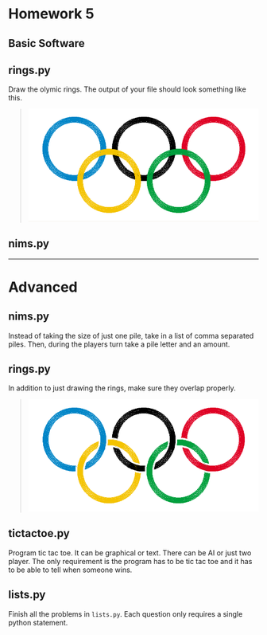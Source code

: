Homework 5
===================
Basic Software
-------------------


## rings.py
Draw the olymic rings. The output of your file should look something like this.

> ![Image](https://github.com/HampshireCS/cs143-Spring2012/raw/master/homeworks/hw05/example_rings_basic.png)

## nims.py

----

# Advanced

## nims.py
Instead of taking the size of just one pile, take in a list of comma separated piles.  Then, during the players turn take a pile letter and an amount.

## rings.py
In addition to just drawing the rings, make sure they overlap properly.

> ![Image](https://github.com/HampshireCS/cs143-Spring2012/raw/master/homeworks/hw05/example_rings_adv.png)

## tictactoe.py
Program tic tac toe.  It can be graphical or text.  There can be AI or just two player.  The only requirement is the program has to be tic tac toe and it has to be able to tell when someone wins.


## lists.py
Finish all the problems in `lists.py`.  Each question only requires a single python statement.
